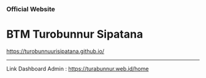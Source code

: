 <h3>Official Website</h3>
<h1>BTM Turobunnur Sipatana</h1>
<a href="https://turobunnuurisipatana.github.io/">https://turobunnuurisipatana.github.io/</a>
<hr>
<p>Link Dashboard Admin : <a href="https://turabunnur.web.id/home">https://turabunnur.web.id/home</a></p>
